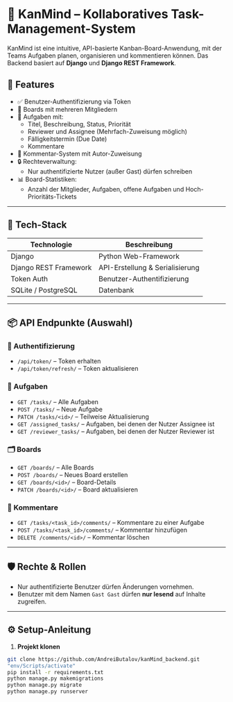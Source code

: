 # 🧠 KanMind – Kollaboratives Task-Management-System

KanMind ist eine intuitive, API-basierte Kanban-Board-Anwendung, mit der Teams Aufgaben planen, organisieren und kommentieren können. Das Backend basiert auf **Django** und **Django REST Framework**.

## 🚀 Features

- ✅ Benutzer-Authentifizierung via Token
- 👥 Boards mit mehreren Mitgliedern
- 📌 Aufgaben mit:
  - Titel, Beschreibung, Status, Priorität
  - Reviewer und Assignee (Mehrfach-Zuweisung möglich)
  - Fälligkeitstermin (Due Date)
  - Kommentare
- 💬 Kommentar-System mit Autor-Zuweisung
- 🔒 Rechteverwaltung:
  - Nur authentifizierte Nutzer (außer Gast) dürfen schreiben
- 📊 Board-Statistiken:
  - Anzahl der Mitglieder, Aufgaben, offene Aufgaben und Hoch-Prioritäts-Tickets

---

## 🧱 Tech-Stack

| Technologie        | Beschreibung                       |
|--------------------|------------------------------------|
| Django             | Python Web-Framework               |
| Django REST Framework | API-Erstellung & Serialisierung |
| Token Auth         | Benutzer-Authentifizierung         |
| SQLite / PostgreSQL| Datenbank                         |

---

## 📦 API Endpunkte (Auswahl)

### 🔐 Authentifizierung
- `/api/token/` – Token erhalten
- `/api/token/refresh/` – Token aktualisieren

### 🧠 Aufgaben
- `GET /tasks/` – Alle Aufgaben
- `POST /tasks/` – Neue Aufgabe
- `PATCH /tasks/<id>/` – Teilweise Aktualisierung
- `GET /assigned_tasks/` – Aufgaben, bei denen der Nutzer Assignee ist
- `GET /reviewer_tasks/` – Aufgaben, bei denen der Nutzer Reviewer ist

### 🗂️ Boards
- `GET /boards/` – Alle Boards
- `POST /boards/` – Neues Board erstellen
- `GET /boards/<id>/` – Board-Details
- `PATCH /boards/<id>/` – Board aktualisieren

### 💬 Kommentare
- `GET /tasks/<task_id>/comments/` – Kommentare zu einer Aufgabe
- `POST /tasks/<task_id>/comments/` – Kommentar hinzufügen
- `DELETE /comments/<id>/` – Kommentar löschen

---

## 🛡️ Rechte & Rollen

- Nur authentifizierte Benutzer dürfen Änderungen vornehmen.
- Benutzer mit dem Namen `Gast Gast` dürfen **nur lesend** auf Inhalte zugreifen.

---

## ⚙️ Setup-Anleitung

1. **Projekt klonen**
  ```bash
  git clone https://github.com/AndreiButalov/kanMind_backend.git
  "env/Scripts/activate"
  pip install -r requirements.txt
  python manage.py makemigrations
  python manage.py migrate
  python manage.py runserver
